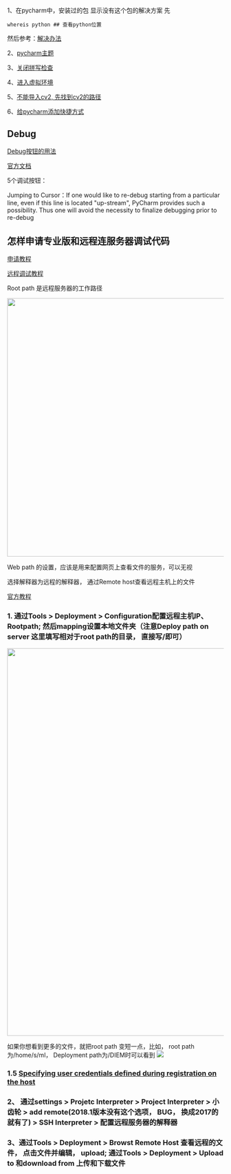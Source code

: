 ## 

1、在pycharm中，安装过的包 显示没有这个包的解决方案
先
```
whereis python ## 查看python位置
```
然后参考：[解决办法](https://blog.csdn.net/u012322855/article/details/78991559?%3E)

2、[pycharm主题](http://profeel.github.io/2016/05/18/Pycharm%E4%B8%BB%E9%A2%98%E8%AE%BE%E7%BD%AE/)

3、[关闭拼写检查](https://blog.csdn.net/langzi7758521/article/details/50997072)

4、[进入虚拟环境](https://blog.csdn.net/liangyihuai/article/details/77842628)

5、[不能导入cv2, 先找到cv2的路径](https://blog.csdn.net/heroacool/article/details/50967281)

6、[给pycharm添加快捷方式](http://www.jb51.net/article/130534.htm)


## Debug
[Debug按钮的用法](https://www.jianshu.com/p/64a45714c58c)

[官方文档](https://www.jetbrains.com/help/pycharm/jumping-to-cursor.html)

5个调试按钮：

Jumping to Cursor：If one would like to re-debug starting from a particular line, even if this line is located "up-stream", PyCharm provides such a possibility. Thus one will avoid the necessity to finalize debugging prior to re-debug

## 怎样申请专业版和远程连服务器调试代码
[申请教程](http://www.pythontip.com/blog/post/13119/)

[远程调试教程](https://www.cnblogs.com/xiongmao-cpp/p/7856596.html)

Root path 是远程服务器的工作路径

<img src=https://github.com/MinglangQiao/Tools_and_Scripts/raw/master/images/Tools/pycharm_server.png width="600" >


 Web path 的设置，应该是用来配置网页上查看文件的服务，可以无视
 
 选择解释器为远程的解释器， 通过Remote host查看远程主机上的文件

[官方教程](https://www.jetbrains.com/help/pycharm/creating-a-remote-server-configuration.html)

### 1. 通过Tools > Deployment > Configuration配置远程主机IP、Rootpath; 然后mapping设置本地文件夹（注意Deploy path on server 这里填写相对于root path的目录， 直接写/即可）

<img src=https://github.com/MinglangQiao/Tools_and_Scripts/raw/master/images/Tools/pycharm_path.png width="900" >

如果你想看到更多的文件，就把root path 变短一点，比如， root path为/home/s/ml，  Deployment path为/DIEM时可以看到
<img src=https://github.com/MinglangQiao/Tools_and_Scripts/raw/master/images/Tools/pycharm_rootpath.png >

### 1.5 [Specifying user credentials defined during registration on the host](https://www.jetbrains.com/help/pycharm/creating-a-remote-server-configuration.html)

### 2、 通过settings > Projetc Interpreter > Project Interpreter > 小齿轮 > add remote(2018.1版本没有这个选项， BUG， 换成2017的就有了) > SSH Interpreter > 配置远程服务器的解释器

### 3、通过Tools > Deployment > Browst Remote Host 查看远程的文件， 点击文件并编辑， upload; 通过Tools > Deployment > Upload to 和download from 上传和下载文件


 
 
